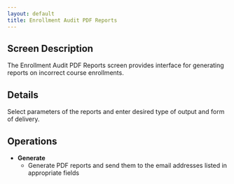 ```yaml
---
layout: default
title: Enrollment Audit PDF Reports
---
```



## Screen Description


 The Enrollment Audit PDF Reports screen provides interface for generating reports on incorrect course enrollments.

## Details


 Select parameters of the reports and enter desired type of output and form of delivery.

## Operations

* **Generate**
	* Generate PDF reports and send them to the email addresses listed in appropriate fields

